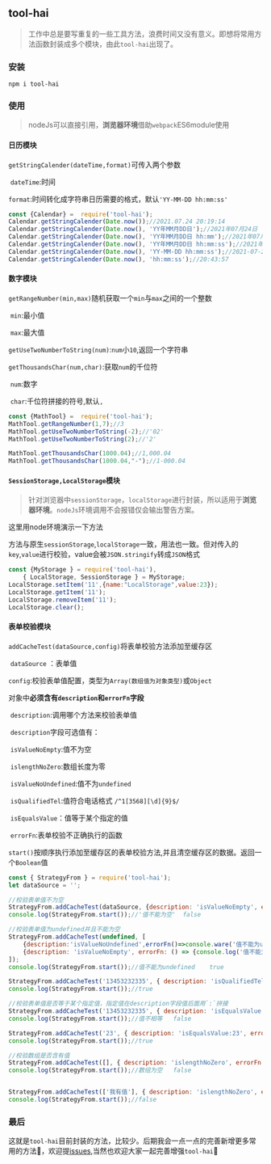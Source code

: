 ## tool-hai
> 工作中总是要写重复的一些工具方法，浪费时间又没有意义。即想将常用方法函数封装成多个模块，由此`tool-hai`出现了。

### 安装

```npm
npm i tool-hai
```

### 使用

> nodeJs可以直接引用，**浏览器环境**借助`webpack`ES6module使用

#### 日历模块

`getStringCalender(dateTime,format)`可传入两个参数

​		`dateTime`:时间

​		`format`:时间转化成字符串日历需要的格式，默认`'YY-MM-DD hh:mm:ss'`

```js
const {Calendar} =  require('tool-hai');
Calendar.getStringCalender(Date.now());//2021.07.24 20:19:14
Calendar.getStringCalender(Date.now(), 'YY年MM月DD日');//2021年07月24日
Calendar.getStringCalender(Date.now(), 'YY年MM月DD日 hh:mm');//2021年07月24日 20:28
Calendar.getStringCalender(Date.now(), 'YY年MM月DD日 hh:mm:ss');//2021年07月24日 20:29:41
Calendar.getStringCalender(Date.now(), 'YY-MM-DD hh:mm:ss');//2021-07-24 20:30:40
Calendar.getStringCalender(Date.now(), 'hh:mm:ss');//20:43:57
```

#### 数字模块

`getRangeNumber(min,max)`随机获取一个`min`与`max`之间的一个整数

​		`min`:最小值 

​		`max`:最大值 

`getUseTwoNumberToString(num)`:`num`小`10`,返回一个字符串

`getThousandsChar(num,char)`:获取`num`的千位符

​		`num`:数字

​		`char`:千位符拼接的符号,默认`,`

```js
const {MathTool} =  require('tool-hai');
MathTool.getRangeNumber(1,7);//3
MathTool.getUseTwoNumberToString(-2);//'02'
MathTool.getUseTwoNumberToString(2);//'2'
```

```js
MathTool.getThousandsChar(1000.04);//1,000.04
MathTool.getThousandsChar(1000.04,"-");//1-000.04
```

#### `SessionStorage,LocalStorage`模块

> 针对浏览器中`sessionStorage`，`localStorage`进行封装，所以适用于**浏览器环境**。`nodeJs`环境调用不会报错仅会输出警告方案。

这里用node环境演示一下方法

方法与原生`sessionStorage`,`localStorage`一致，用法也一致。但对传入的`key`,`value`进行校验，value会被`JSON.stringify`转成`JSON`格式

```js
const {MyStorage } = require('tool-hai'),
    { LocalStorage, SessionStorage } = MyStorage;
LocalStorage.setItem('11',{name:"LocalStorage",value:23});
LocalStorage.getItem('11');
LocalStorage.removeItem('11');
LocalStorage.clear();
```

#### 表单校验模块

`addCacheTest(dataSource,config)`将表单校验方法添加至缓存区

​	`dataSource` ：表单值

​	`config`:校验表单值配置，类型为`Array(数组值为对象类型)`或`Object`

​	对象中**必须含有`description`和`errorFn`字段**

​	`description`:调用哪个方法来校验表单值

​	`description`字段可选值有：

​			`isValueNoEmpty`:值不为空

​			`islengthNoZero`:数组长度为零

​			`isValueNoUndefined`:值不为`undefined`

​		    `isQualifiedTel`:值符合电话格式  `/^1[3568][\d]{9}$/`

​			`isEqualsValue`：值等于某个指定的值 

​     `errorFn`:表单校验不正确执行的函数 

`start()`按顺序执行添加至缓存区的表单校验方法,并且清空缓存区的数据。返回一个`Boolean`值 

```js
const { StrategyFrom } = require('tool-hai');
let dataSource = '';

//校验表单值不为空
StrategyFrom.addCacheTest(dataSource, {description: 'isValueNoEmpty', errorFn: () => {console.log('值不能为空');}});
console.log(StrategyFrom.start());//'值不能为空'  false
```

```js
//校验表单值为undefined并且不能为空
StrategyFrom.addCacheTest(undefined, [
    {description:'isValueNoUndefined',errorFn()=>console.ware('值不能为undefined')}
    {description: 'isValueNoEmpty', errorFn: () => {console.log('值不能为空');}},
]);
console.log(StrategyFrom.start());//值不能为undefined    true
```

```js
StrategyFrom.addCacheTest('13453232335', { description: 'isQualifiedTel', errorFn: () => { console.log('请确定电话号码是否正确'); } });
console.log(StrategyFrom.start());//true
```

```js
//校验表单值是否等于某个指定值，指定值在description字段值后面用`:`拼接
StrategyFrom.addCacheTest('13453232335', { description: 'isEqualsValue:23', errorFn: () => { console.log('值不相等'); } });
console.log(StrategyFrom.start());//值不相等   false

StrategyFrom.addCacheTest('23', { description: 'isEqualsValue:23', errorFn: () => { console.log('值不相等'); } });
console.log(StrategyFrom.start());//true
```

```js
//校验数组是否含有值
StrategyFrom.addCacheTest([], { description: 'islengthNoZero', errorFn: () => { console.log('数组为空'); } });
console.log(StrategyFrom.start());//数组为空   false


StrategyFrom.addCacheTest(['我有值'], { description: 'islengthNoZero', errorFn: () => { console.log('数组为空'); } });
console.log(StrategyFrom.start());//false
```

### 最后

这就是`tool-hai`目前封装的方法，比较少。后期我会一点一点的完善新增更多常用的方法🙈，欢迎提<a href="https://github.com/lihai-boop/js-tool/issues">issues</a>,当然也欢迎大家一起完善增强`tool-hai`🥺
